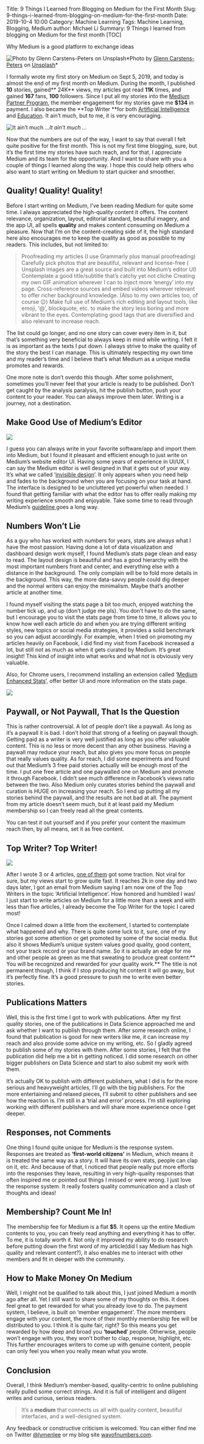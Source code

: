 Title: 9 Things I Learned from Blogging on Medium for the First Month 
Slug: 9-things-i-learned-from-blogging-on-medium-for-the-first-month
Date: 2019-10-4 10:00
Category: Machine Learning
Tags: Machine Learning, Blogging, Medium
author: Michael Li
Summary: 9 Things I learned from blogging on Medium for the first month
[TOC]

Why Medium is a good platform to exchange ideas

![Photo by [Glenn Carstens-Peters](https://unsplash.com/@glenncarstenspeters?utm_source=medium&utm_medium=referral) on [Unsplash](https://unsplash.com?utm_source=medium&utm_medium=referral)](https://cdn-images-1.medium.com/max/8152/0*E24eaavsJb6xN9-_)*Photo by [Glenn Carstens-Peters](https://unsplash.com/@glenncarstenspeters?utm_source=medium&utm_medium=referral) on [Unsplash](https://unsplash.com?utm_source=medium&utm_medium=referral)*

I formally wrote my first story on Medium on Sept 5, 2019, and today is almost the end of my first month on Medium. During the month, I published **10** stories, gained** 24K** views, my articles got read **11K** times, and gained **167** fans, **100** followers. Since I put all my stories into the [Medium Partner Program](https://medium.com/creators), the member engagement for my stories gave me **$134** in payment. I also became the **Top Writer **for both [Artificial Intelligence](https://medium.com/tag/artificial-intelligence/top-writers) and [Education](https://medium.com/tag/education?source=email-72c98619a048-1569804879522-top_writer). It ain’t much, but to me, it is very encouraging.

![It ain’t much …](https://cdn-images-1.medium.com/max/2000/0*e5CJeyB0_LVFRe4a.jpg)*It ain’t much …*

Now that the numbers are out of the way, I want to say that overall I felt quite positive for the first month. This is not my first time blogging, sure, but it’s the first time my stories have such reach, and for that, I appreciate Medium and its team for the opportunity. And I want to share with you a couple of things I learned along the way. I hope this could help others who also want to start writing on Medium to start quicker and smoother.

## Quality! Quality! Quality!

Before I start writing on Medium, I’ve been reading Medium for quite some time. I always appreciated the high-quality content it offers. The content relevance, organization, layout, editorial standard, beautiful imagery, and the app UI, all spells **quality** and makes content consuming on Medium a pleasure. Now that I’m on the content-creating side of it, the high standard here also encourages me to keep the quality as good as possible to my readers. This includes, but not limited to:
> Proofreading my articles (I use Grammarly plus manual proofreading)
> Carefully pick photos that are beautiful, relevant and license-free ( Unsplash images are a great source and built into Medium’s editor UI)
> Contemplate a good title/subtitle that’s catchy yet not cliche
> Creating my own GIF animation wherever I can to inject more ‘energy’ into my page.
> Cross-reference sources and embed videos wherever relevant to offer richer background knowledge. (Also to my own articles too, of course 😉)
> Make full use of Medium’s rich editing and layout tools, like emoji, ‘@’, blockquote, etc. to make the story less boring and more vibrant to the eyes.
> Contemplating good tags that are diversified and also relevant to increase reach.

The list could go longer, and no one story can cover every item in it, but that’s something very beneficial to always keep in mind while writing. I felt it is as important as the texts I put down. I always strive to make the quality of the story the best I can manage. This is ultimately respecting my own time and my reader’s time and I believe that’s what Medium as a unique media promotes and rewards.

One more note is don’t overdo this though. After some polishment, sometimes you’ll never feel that your article is ready to be published. Don’t get caught by the analysis paralysis, hit the publish button, push your content to your reader. You can always improve them later. Writing is a journey, not a destination.

## Make Good Use of Medium’s Editor

![](https://cdn-images-1.medium.com/max/2000/0*-gQDAAwQvwcgILf0.png)

I guess you can always write in your favorite software/app and import them into Medium, but I found it pleasant and efficient enough to just write on Medium’s website editor UI. Having some years of experience in UI/UX, I can say the Medium editor is well designed in that it gets out of your way. It’s what we called ‘[invisible design](https://designmodo.com/invisible-design/)’. It only appears when you need help and fades to the background when you are focusing on your task at hand. The interface is designed to be uncluttered yet powerful when needed. I found that getting familiar with what the editor has to offer really making my writing experience smooth and enjoyable. Take some time to read through Medium’s [guideline ](https://help.medium.com/hc/en-us/articles/225168768-Write-post)goes a long way.

## Numbers Won’t Lie

As a guy who has worked with numbers for years, stats are always what I have the most passion. Having done a lot of data visualization and dashboard design work myself, I found Medium’s stats page clean and easy to read. The layout design is beautiful and has a good hierarchy with the most important numbers front and center, and everything else with a distance in the background. The only complain will be to fold more details in the background. This way, the more data-savvy people could dig deeper and the normal writers can enjoy the minimalism. Maybe that’s another article at another time.

I found myself visiting the stats page a bit too much, enjoyed watching the number tick up, and up (don’t judge me pls). You don’t have to do the same, but I encourage you to visit the stats page from time to time, it allows you to know how well each article do and when you are trying different writing styles, new topics or social media strategies, it provides a solid benchmark so you can adjust accordingly. For example, when I tried on promoting my articles heavily on Facebook, I did find my visit from Facebook increased a lot, but still not as much as when it gets curated by Medium. It’s great insight! This kind of insight into what works and what not is obviously very valuable.

Also, for Chrome users, I recommend installing an extension called ‘[Medium Enhanced Stats](https://chrome.google.com/webstore/detail/medium-enhanced-stats/jnomnfoenpdinfkpaaigokicgcfkomjo?hl=en)’, offer better UI and more information on the stats page.

![](https://cdn-images-1.medium.com/max/2000/1*CSY5bymmfFtpQ9cds585mg.png)

## Paywall, or Not Paywall, That Is the Question

This is rather controversial. A lot of people don’t like a paywall. As long as it’s a paywall it is bad. I don’t hold that strong of a feeling on paywall though. Getting paid as a writer is very well justified as long as you offer valuable content. This is no less or more decent than any other business. Having a paywall may reduce your reach, but also gives you more focus on people that really values quality. As for reach, I did some experiments and found out that Medium’s 3 free paid stories actually will be enough most of the time. I put one free article and one paywalled one on Medium and promote it through Facebook. I didn’t see much difference in Facebook’s views ratio between the two. Also Medium only curates stories behind the paywall and curation is HUGE on increasing your reach. So I end up putting all my stories behind the paywall, and the results are not bad at all. The payment from my article doesn’t seem much, but it at least paid my Medium membership so I can freely read all the great contents.

You can test it out yourself and if you prefer your content the maximum reach then, by all means, set it as free content.

## Top Writer? Top Writer!

![](https://cdn-images-1.medium.com/max/2000/1*OJSiLUbxtGTRj4nPWHEQEw.png)

After I wrote 3 or 4 articles, [one of them](https://medium.com/datadriveninvestor/thoughts-on-andrew-ngs-machine-learning-course-7724df76320f) got some traction. Not viral for sure, but my views start to grow quite fast. It reaches 2k in one day and two days later, I got an email from Medium saying I am now one of the Top Writers in the topic ‘Artificial Intelligence’. How honored and humbled I was! I just start to write articles on Medium for a little more than a week and with less than five articles, I already become the Top Writer for the topic I cared most!

Once I calmed down a little from the excitement, I started to contemplate what happened and why. There is quite some luck to it, sure, one of my stories got some attention or get promoted by some of the social media. But also it shows Medium’s unique system values good quality, good content, not your track record or your brand name. So it is actually an edge for me and other people as green as me that sweating to produce great content:** You will be recognized and rewarded for your quality work.** The title is not permanent though, I think if I stop producing hit content it will go away, but it’s perfectly fine. It’s a good pressure to push me to write even better stories.

## Publications Matters

Well, this is the first time I got to work with publications. After my first quality stories, one of the publications in Data Science approached me and ask whether I want to publish through them. After some research online, I found that publication is good for new writers like me, it can increase my reach and also provide some advice on my writing, etc. So I gladly agreed to publish some of my stories with them. After some stories, I felt that the publication did help me a bit in getting noticed. I did some research on other bigger publishers on Data Science and start to also submit my work with them.

It’s actually OK to publish with different publishers, what I did is for the more serious and heavyweight articles, I’ll go with the big publishers. For the more entertaining and relaxed pieces, I’ll submit to other publishers and see how the reaction is. I’m still in a ‘trial and error’ process. I’m still exploring working with different publishers and will share more experience once I get deeper.

## Responses, not Comments

One thing I found quite unique for Medium is the response system. Responses are treated as **‘first-world citizens’** in Medium, which means it is treated the same way as a story. It will have its own stats, people can clap on it, etc. And because of that, I noticed that people really put more efforts into the responses they leave, resulting in very high-quality responses that often inspired me or pointed out things I missed or were wrong. I just love the response system. It really fosters quality communication and a clash of thoughts and ideas!

## Membership? Count Me In!

The membership fee for Medium is a flat **$5**. It opens up the entire Medium contents to you, you can freely read anything and everything it has to offer. To me, it is totally worth it. Not only it improved my ability to do research before putting down the first word of my article(did I say Medium has high quality and relevant content?), it also enables me to interact with other members and fit in deeper with the community.

## How to Make Money On Medium

Well, I might not be qualified to talk about this, I just joined Medium a month ago after all. Yet I still want to share some of my thoughts on this. It does feel great to get rewarded for what you already love to do. The payment system, I believe, is built on ‘member engagement’. The more members engage with your content, the more of their monthly membership fee will be distributed to you. I think it is quite fair, right? So this means you get rewarded by how deep and broad you **‘touched**’ people. Otherwise, people won’t engage with you, they won’t bother to clap, response, highlight, etc. This further encourages writers to come up with genuine content, people can only feel you when you really mean what you wrote.

## Conclusion

Overall, I think Medium’s member-based, quality-centric to online publishing really pulled some correct strings. And it is full of intelligent and diligent writes and curious, serious readers.
> It’s a **medium** that connects us all with quality content, beautiful interfaces, and a well-designed system.

Any feedback or constructive criticism is welcomed. You can either find me on Twitter [@lymenlee](https://twitter.com/lymenlee) or my blog site [wayofnumbers.com](https://wayofnumbers.com/).
